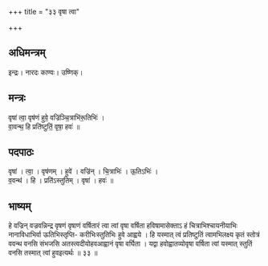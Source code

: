 +++
title = "३३ वृषा त्वा"

+++
## अधिमन्त्रम्
इन्द्रः। नारदः काण्वः। उष्णिक्।

## मन्त्रः
वृषा॑ त्वा॒ वृष॑णं हुवे॒ वज्रि॑ञ्चि॒त्राभि॑रू॒तिभिः॑ ।  
वा॒वन्थ॒ हि प्रति॑ष्टुतिं॒ वृषा॒ हवः॑ ॥

## पदपाठः
वृषा॑ । त्वा॒ । वृष॑णम् । हुवे॑ । वज्रि॑न् । चि॒त्राभिः॑ । ऊ॒तिऽभिः॑ ।  
व॒वन्थ॑ । हि । प्रति॑ऽस्तुतिम् । वृषा॑ । हवः॑ ॥

## भाष्यम्
हे वज्रिन् वज्रवन्निन्द्र वृषणं वृषाणं वर्षितारं त्वा त्वां वृषा वर्षिता हविषामासेक्ताऽ हं चित्राभिश्चायनीयाभिः नानाविधाभिर्वा ऊतिभिस्तृप्ति- करीभिःस्तुतिभिः हुवे आह्वये । हि यस्मात् त्वं प्रतिष्टुतिं त्वामभिलक्ष्य कृतं स्तोत्रं ववन्थ वनसि संभजसि अतस्त्वदीयोहवआह्वानं वृषा वर्घिता । यद्वा हवोह्वातव्योवृषा वर्षिता त्वां यस्मात् स्तुतिं वनसि तस्मात् त्वां हुवइत्यर्थः ॥ ३३ ॥